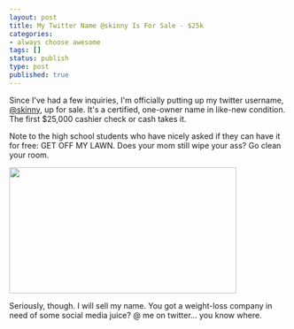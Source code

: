 ```yaml
---
layout: post
title: My Twitter Name @skinny Is For Sale - $25k
categories:
- always choose awesome
tags: []
status: publish
type: post
published: true
---
```

Since I've had a few inquiries, I'm officially putting up my twitter username, <a href="http://twitter.com/skinny">@skinny</a>, up for sale. It's a certified, one-owner name in like-new condition. The first $25,000 cashier check or cash takes it.

Note to the high school students who have nicely asked if they can have it for free: GET OFF MY LAWN. Does your mom still wipe your ass? Go clean your room.

<a href="http://skinnywhitegirl.com/blog/wp-content/uploads/2011/01/Screen-shot-2011-01-07-at-11.58.54-AM.png"><img src="http://skinnywhitegirl.com/blog/wp-content/uploads/2011/01/Screen-shot-2011-01-07-at-11.58.54-AM-410x228.png" alt="" title="Screen shot 2011-01-07 at 11.58.54 AM" width="410" height="228" class="aligncenter size-medium wp-image-286" /></a>

Seriously, though. I will sell my name. You got a weight-loss company in need of some social media juice? @ me on twitter... you know where.

